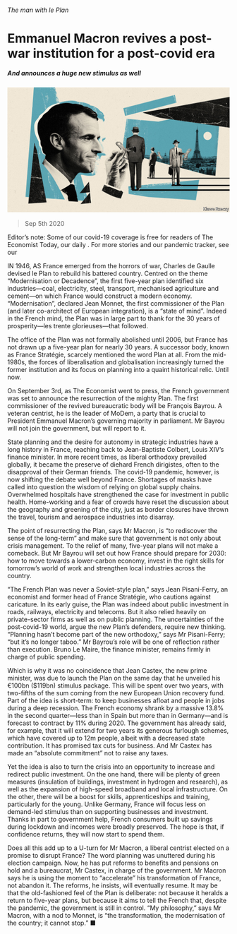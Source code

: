 ###### The man with le Plan

# Emmanuel Macron revives a post-war institution for a post-covid era 

##### And announces a huge new stimulus as well 

![image](images/20200905_EUD001_0.jpg) 

> Sep 5th 2020 

Editor’s note: Some of our covid-19 coverage is free for readers of The Economist Today, our daily . For more stories and our pandemic tracker, see our 

IN 1946, AS France emerged from the horrors of war, Charles de Gaulle devised le Plan to rebuild his battered country. Centred on the theme “Modernisation or Decadence”, the first five-year plan identified six industries—coal, electricity, steel, transport, mechanised agriculture and cement—on which France would construct a modern economy. “Modernisation”, declared Jean Monnet, the first commissioner of the Plan (and later co-architect of European integration), is a “state of mind”. Indeed in the French mind, the Plan was in large part to thank for the 30 years of prosperity—les trente glorieuses—that followed.

The office of the Plan was not formally abolished until 2006, but France has not drawn up a five-year plan for nearly 30 years. A successor body, known as France Stratégie, scarcely mentioned the word Plan at all. From the mid-1980s, the forces of liberalisation and globalisation increasingly turned the former institution and its focus on planning into a quaint historical relic. Until now.


On September 3rd, as The Economist went to press, the French government was set to announce the resurrection of the mighty Plan. The first commissioner of the revived bureaucratic body will be François Bayrou. A veteran centrist, he is the leader of MoDem, a party that is crucial to President Emmanuel Macron’s governing majority in parliament. Mr Bayrou will not join the government, but will report to it.

State planning and the desire for autonomy in strategic industries have a long history in France, reaching back to Jean-Baptiste Colbert, Louis XIV’s finance minister. In more recent times, as liberal orthodoxy prevailed globally, it became the preserve of diehard French dirigistes, often to the disapproval of their German friends. The covid-19 pandemic, however, is now shifting the debate well beyond France. Shortages of masks have called into question the wisdom of relying on global supply chains. Overwhelmed hospitals have strengthened the case for investment in public health. Home-working and a fear of crowds have reset the discussion about the geography and greening of the city, just as border closures have thrown the travel, tourism and aerospace industries into disarray.

The point of resurrecting the Plan, says Mr Macron, is “to rediscover the sense of the long-term” and make sure that government is not only about crisis management. To the relief of many, five-year plans will not make a comeback. But Mr Bayrou will set out how France should prepare for 2030: how to move towards a lower-carbon economy, invest in the right skills for tomorrow’s world of work and strengthen local industries across the country.

“The French Plan was never a Soviet-style plan,” says Jean Pisani-Ferry, an economist and former head of France Stratégie, who cautions against caricature. In its early guise, the Plan was indeed about public investment in roads, railways, electricity and telecoms. But it also relied heavily on private-sector firms as well as on public planning. The uncertainties of the post-covid-19 world, argue the new Plan’s defenders, require new thinking. “Planning hasn’t become part of the new orthodoxy,” says Mr Pisani-Ferry; “but it’s no longer taboo.” Mr Bayrou’s role will be one of reflection rather than execution. Bruno Le Maire, the finance minister, remains firmly in charge of public spending.

Which is why it was no coincidence that Jean Castex, the new prime minister, was due to launch the Plan on the same day that he unveiled his €100bn ($119bn) stimulus package. This will be spent over two years, with two-fifths of the sum coming from the new European Union recovery fund. Part of the idea is short-term: to keep businesses afloat and people in jobs during a deep recession. The French economy shrank by a massive 13.8% in the second quarter—less than in Spain but more than in Germany—and is forecast to contract by 11% during 2020. The government has already said, for example, that it will extend for two years its generous furlough schemes, which have covered up to 12m people, albeit with a decreased state contribution. It has promised tax cuts for business. And Mr Castex has made an “absolute commitment” not to raise any taxes.

Yet the idea is also to turn the crisis into an opportunity to increase and redirect public investment. On the one hand, there will be plenty of green measures (insulation of buildings, investment in hydrogen and research), as well as the expansion of high-speed broadband and local infrastructure. On the other, there will be a boost for skills, apprenticeships and training, particularly for the young. Unlike Germany, France will focus less on demand-led stimulus than on supporting businesses and investment. Thanks in part to government help, French consumers built up savings during lockdown and incomes were broadly preserved. The hope is that, if confidence returns, they will now start to spend them.

Does all this add up to a U-turn for Mr Macron, a liberal centrist elected on a promise to disrupt France? The word planning was unuttered during his election campaign. Now, he has put reforms to benefits and pensions on hold and a bureaucrat, Mr Castex, in charge of the government. Mr Macron says he is using the moment to “accelerate” his transformation of France, not abandon it. The reforms, he insists, will eventually resume. It may be that the old-fashioned feel of the Plan is deliberate: not because it heralds a return to five-year plans, but because it aims to tell the French that, despite the pandemic, the government is still in control. “My philosophy,” says Mr Macron, with a nod to Monnet, is “the transformation, the modernisation of the country; it cannot stop.” ■

